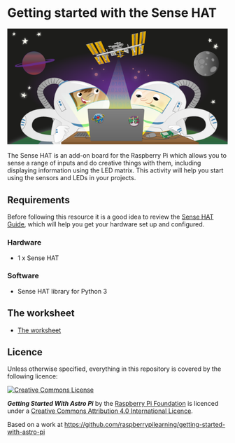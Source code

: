 # Getting started with the Sense HAT

![](cover.png)

The Sense HAT is an add-on board for the Raspberry Pi which allows you to sense a range of inputs and do creative things with them, including displaying information using the LED matrix. This activity will help you start using the sensors and LEDs in your projects.

## Requirements

Before following this resource it is a good idea to review the [Sense HAT Guide](https://www.raspberrypi.org/learning/astro-pi-guide/), which will help you get your hardware set up and configured.

### Hardware

- 1 x Sense HAT

### Software

- Sense HAT library for Python 3

## The worksheet

- [The worksheet](worksheet.md)

## Licence

Unless otherwise specified, everything in this repository is covered by the following licence:

[![Creative Commons License](http://i.creativecommons.org/l/by-sa/4.0/88x31.png)](http://creativecommons.org/licenses/by-sa/4.0/)

***Getting Started With Astro Pi*** by the [Raspberry Pi Foundation](https://www.raspberrypi.org) is licenced under a [Creative Commons Attribution 4.0 International Licence](http://creativecommons.org/licenses/by-sa/4.0/).

Based on a work at https://github.com/raspberrypilearning/getting-started-with-astro-pi
